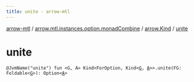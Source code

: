 ```yaml
---
title: unite - arrow-mtl
---
```


[arrow-mtl](../../index.html) / [arrow.mtl.instances.option.monadCombine](../index.html) / [arrow.Kind](index.html) / [unite](./unite.html)

# unite

`@JvmName("unite") fun <G, A> Kind<ForOption, Kind<`[`G`](unite.html#G)`, `[`A`](unite.html#A)`>>.unite(FG: Foldable<`[`G`](unite.html#G)`>): Option<`[`A`](unite.html#A)`>`